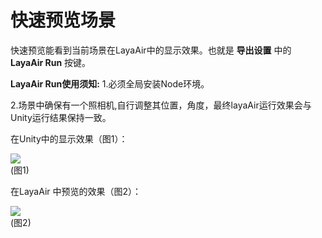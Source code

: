 # 快速预览场景

快速预览能看到当前场景在LayaAir中的显示效果。也就是 **导出设置** 中的 **LayaAir Run** 按键。

**LayaAir Run使用须知:**
	1.必须全局安装Node环境。

​	2.场景中确保有一个照相机,自行调整其位置，角度，最终layaAir运行效果会与Unity运行结果保持一致。

在Unity中的显示效果（图1）：

![](img/1.png)<br>(图1)

在LayaAir 中预览的效果（图2）：

![](img/2.png)<br>(图2)

